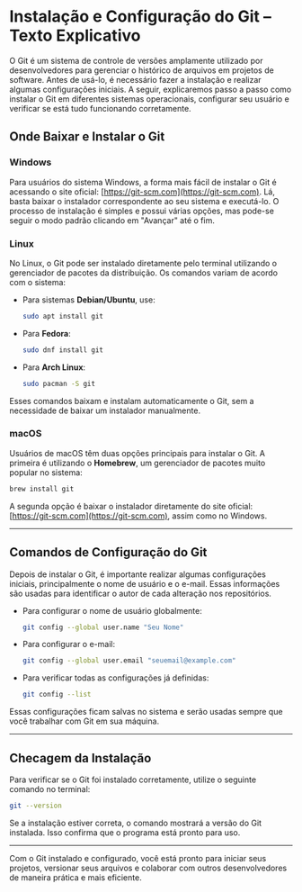 
# Instalação e Configuração do Git – Texto Explicativo

O Git é um sistema de controle de versões amplamente utilizado por desenvolvedores para gerenciar o histórico de arquivos em projetos de software. Antes de usá-lo, é necessário fazer a instalação e realizar algumas configurações iniciais. A seguir, explicaremos passo a passo como instalar o Git em diferentes sistemas operacionais, configurar seu usuário e verificar se está tudo funcionando corretamente.

## Onde Baixar e Instalar o Git

### Windows
Para usuários do sistema Windows, a forma mais fácil de instalar o Git é acessando o site oficial: [https://git-scm.com](https://git-scm.com). Lá, basta baixar o instalador correspondente ao seu sistema e executá-lo. O processo de instalação é simples e possui várias opções, mas pode-se seguir o modo padrão clicando em "Avançar" até o fim.

### Linux
No Linux, o Git pode ser instalado diretamente pelo terminal utilizando o gerenciador de pacotes da distribuição. Os comandos variam de acordo com o sistema:
- Para sistemas **Debian/Ubuntu**, use:
  ```bash
  sudo apt install git
  ```
- Para **Fedora**:
  ```bash
  sudo dnf install git
  ```
- Para **Arch Linux**:
  ```bash
  sudo pacman -S git
  ```

Esses comandos baixam e instalam automaticamente o Git, sem a necessidade de baixar um instalador manualmente.

### macOS
Usuários de macOS têm duas opções principais para instalar o Git. A primeira é utilizando o **Homebrew**, um gerenciador de pacotes muito popular no sistema:
```bash
brew install git
```
A segunda opção é baixar o instalador diretamente do site oficial: [https://git-scm.com](https://git-scm.com), assim como no Windows.

---

## Comandos de Configuração do Git

Depois de instalar o Git, é importante realizar algumas configurações iniciais, principalmente o nome de usuário e o e-mail. Essas informações são usadas para identificar o autor de cada alteração nos repositórios.

- Para configurar o nome de usuário globalmente:
  ```bash
  git config --global user.name "Seu Nome"
  ```

- Para configurar o e-mail:
  ```bash
  git config --global user.email "seuemail@example.com"
  ```

- Para verificar todas as configurações já definidas:
  ```bash
  git config --list
  ```

Essas configurações ficam salvas no sistema e serão usadas sempre que você trabalhar com Git em sua máquina.

---

## Checagem da Instalação

Para verificar se o Git foi instalado corretamente, utilize o seguinte comando no terminal:
```bash
git --version
```
Se a instalação estiver correta, o comando mostrará a versão do Git instalada. Isso confirma que o programa está pronto para uso.

---

Com o Git instalado e configurado, você está pronto para iniciar seus projetos, versionar seus arquivos e colaborar com outros desenvolvedores de maneira prática e mais eficiente.
